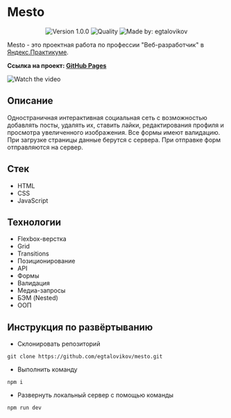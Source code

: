 # Mesto

<p align="center">
    <img alt="Version 1.0.0" src="https://img.shields.io/badge/version-1.0.0-blue" />
    <img alt="Quality" src="https://img.shields.io/badge/status-release-orange.svg" >
    <img alt="Made by: egtalovikov" src="https://img.shields.io/badge/made%20by-egtalovikov-blue" />
</p>

Mesto - это проектная работа по профессии "Веб-разработчик" в [Яндекс.Практикумe](https://praktikum.yandex.ru "Яндекс Практикум").

**Ссылка на проект: [GitHub Pages](https://egtalovikov.github.io/mesto)**

![Watch the video](./public/preview.gif)

## Описание

Одностраничная интерактивная социальная сеть с возможностью добавлять посты, удалять их, ставить лайки, редактирования профиля и просмотра увеличенного изображения. Все формы имеют валидацию. При загрузке страницы данные берутся с сервера. При отправке форм отправляются на сервер.

## Стек

* HTML
* CSS
* JavaScript


## Технологии

* Flexbox-верстка
* Grid
* Transitions
* Позиционирование
* API
* Формы
* Валидация
* Медиа-запросы
* БЭМ (Nested)
* ООП

## Инструкция по развёртыванию

* Склонировать репозиторий
```
git clone https://github.com/egtalovikov/mesto.git
```
* Выполнить команду
```
npm i
```
* Развернуть локальный сервер с помощью команды
```
npm run dev
```